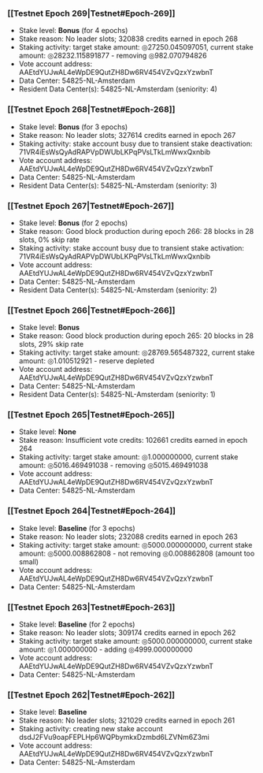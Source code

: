 ### [[Testnet Epoch 269|Testnet#Epoch-269]]
* Stake level: **Bonus** (for 4 epochs)
* Stake reason: No leader slots; 320838 credits earned in epoch 268
* Staking activity: target stake amount: ◎27250.045097051, current stake amount: ◎28232.115891877 - removing ◎982.070794826
* Vote account address: AAEtdYUJwAL4eWpDE9QutZH8Dw6RV454VZvQzxYzwbnT
* Data Center: 54825-NL-Amsterdam
* Resident Data Center(s): 54825-NL-Amsterdam (seniority: 4)
### [[Testnet Epoch 268|Testnet#Epoch-268]]
* Stake level: **Bonus** (for 3 epochs)
* Stake reason: No leader slots; 327614 credits earned in epoch 267
* Staking activity: stake account busy due to transient stake deactivation: 71VR4iEsWsQyAdRAPVpDWUbLKPqPVsLTkLmWwxQxnbib
* Vote account address: AAEtdYUJwAL4eWpDE9QutZH8Dw6RV454VZvQzxYzwbnT
* Data Center: 54825-NL-Amsterdam
* Resident Data Center(s): 54825-NL-Amsterdam (seniority: 3)
### [[Testnet Epoch 267|Testnet#Epoch-267]]
* Stake level: **Bonus** (for 2 epochs)
* Stake reason: Good block production during epoch 266: 28 blocks in 28 slots, 0% skip rate
* Staking activity: stake account busy due to transient stake activation: 71VR4iEsWsQyAdRAPVpDWUbLKPqPVsLTkLmWwxQxnbib
* Vote account address: AAEtdYUJwAL4eWpDE9QutZH8Dw6RV454VZvQzxYzwbnT
* Data Center: 54825-NL-Amsterdam
* Resident Data Center(s): 54825-NL-Amsterdam (seniority: 2)
### [[Testnet Epoch 266|Testnet#Epoch-266]]
* Stake level: **Bonus**
* Stake reason: Good block production during epoch 265: 20 blocks in 28 slots, 29% skip rate
* Staking activity: target stake amount: ◎28769.565487322, current stake amount: ◎1.010512921 - reserve depleted
* Vote account address: AAEtdYUJwAL4eWpDE9QutZH8Dw6RV454VZvQzxYzwbnT
* Data Center: 54825-NL-Amsterdam
* Resident Data Center(s): 54825-NL-Amsterdam (seniority: 1)
### [[Testnet Epoch 265|Testnet#Epoch-265]]
* Stake level: **None**
* Stake reason: Insufficient vote credits: 102661 credits earned in epoch 264
* Staking activity: target stake amount: ◎1.000000000, current stake amount: ◎5016.469491038 - removing ◎5015.469491038
* Vote account address: AAEtdYUJwAL4eWpDE9QutZH8Dw6RV454VZvQzxYzwbnT
* Data Center: 54825-NL-Amsterdam
### [[Testnet Epoch 264|Testnet#Epoch-264]]
* Stake level: **Baseline** (for 3 epochs)
* Stake reason: No leader slots; 232088 credits earned in epoch 263
* Staking activity: target stake amount: ◎5000.000000000, current stake amount: ◎5000.008862808 - not removing ◎0.008862808 (amount too small)
* Vote account address: AAEtdYUJwAL4eWpDE9QutZH8Dw6RV454VZvQzxYzwbnT
* Data Center: 54825-NL-Amsterdam
### [[Testnet Epoch 263|Testnet#Epoch-263]]
* Stake level: **Baseline** (for 2 epochs)
* Stake reason: No leader slots; 309174 credits earned in epoch 262
* Staking activity: target stake amount: ◎5000.000000000, current stake amount: ◎1.000000000 - adding ◎4999.000000000
* Vote account address: AAEtdYUJwAL4eWpDE9QutZH8Dw6RV454VZvQzxYzwbnT
* Data Center: 54825-NL-Amsterdam
### [[Testnet Epoch 262|Testnet#Epoch-262]]
* Stake level: **Baseline**
* Stake reason: No leader slots; 321029 credits earned in epoch 261
* Staking activity: creating new stake account dsdJ2FVu9oapFEPLHp6WQPbymkxDzmbd6LZVNm6Z3mi
* Vote account address: AAEtdYUJwAL4eWpDE9QutZH8Dw6RV454VZvQzxYzwbnT
* Data Center: 54825-NL-Amsterdam